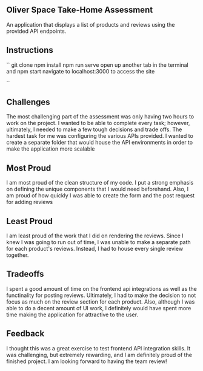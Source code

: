 ## Oliver Space Take-Home Assessment

An application that displays a list of products and reviews using the provided API endpoints. 

## Instructions

``
 git clone 
 npm install
 npm run serve
 open up another tab in the terminal and npm start
 navigate to localhost:3000 to access the site


``

## Challenges
The most challenging part of the assessment was only having two hours to work on the project. I wanted to be able to complete every task; however, ultimately, I needed to make a few tough decisions and trade offs. The hardest task for me was configuring the various APIs provided. I wanted to create a separate folder that would house the API environments in order to make the application more scalable

## Most Proud

I am most proud of the clean structure of my code. I put a strong emphasis on defining the unique components that I would need beforehand. Also, I am proud of how quickly I was able to create the form and the post request for adding reviews

## Least Proud

I am least proud of the work that I did on rendering the reviews. Since I knew I was going to run out of time, I was unable to make a separate path for each product's reviews. Instead, I had to house every single review together. 

## Tradeoffs

I spent a good amount of time on the frontend api integrations as well as the functinality for posting reviews. Ultimately, I had to make the decision to not focus as much on the review section for each product. Also, although I was able to do a decent amount of UI work, I definitely would have spent more time making the application for attractive to the user.


## Feedback

I thought this was a great exercise to test frontend API integration skills. It was challenging, but extremely rewarding, and I am definitely proud of the finished project. I am looking forward to having the team review!


